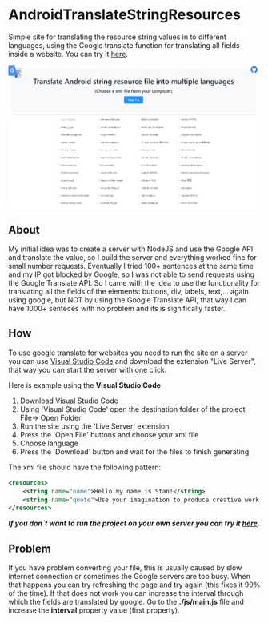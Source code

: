 # AndroidTranslateStringResources
Simple site for translating the resource string values in to different languages, using the Google translate function for translating all fields inside a website. You can try it [here](https://slaviboy.github.io/AndroidTranslateStringResources/).
 
<p align="center">
    <img src="screens/1.png" alt="Image"   />
</p>
 
## About
My initial idea was to create a server with NodeJS and use the Google API and translate the value, so I build the server and everything worked fine for small number requests. Eventually I tried 100+ sentences at the same time and my IP got blocked by Google, so I was not able to send requests using the Google Translate API. So I came with the idea to use the functionality for translating all the fields of the elements: buttons, div, labels, text,... again using google, but NOT by using the Google Translate API, that way I can have 1000+ senteces with no problem and its is significally faster. 


## How
To use google translate for websites you need to run the site on a server you can use [Visual Studio Code](https://code.visualstudio.com/) and download the extension "Live Server", that way you can start the server with one click.

Here is example using the **Visual Studio Code**
1. Download Visual Studio Code
2. Using 'Visual Studio Code' open the destination folder of the project File-> Open Folder
3. Run the site using the 'Live Server' extension
4. Press the 'Open File' buttons and choose your xml file
5. Choose language
6. Press the 'Download' button and wait for the files to finish generating

The xml file should have the following pattern:
```xml
<resources>
    <string name="name">Hello my name is Stan!</string>
    <string name="quote">Use your imagination to produce creative work and solve problems.</string>
</resources>
```
***If you don`t want to run the project on your own server you can try it [here](https://slaviboy.github.io/AndroidTranslateStringResources/).***

## Problem
If you have problem converting your file, this is usually caused by slow internet connection or sometimes the Google servers are too busy. When that happens you can try refreshing the page and try again (this fixes it 99% of the time). If that does not work you can increase the interval through which the fields are translated by google. Go to the **./js/main.js** file and increase the **interval** property value (first property).

